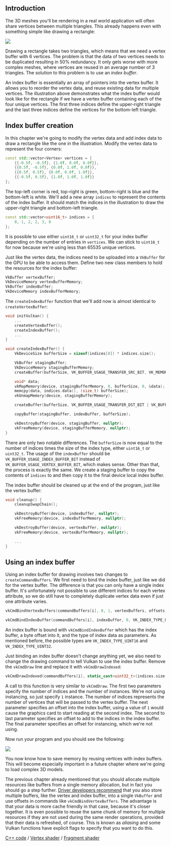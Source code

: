 ## Introduction

The 3D meshes you'll be rendering in a real world application will often share
vertices between multiple triangles. This already happens even with something
simple like drawing a rectangle:

![](/images/vertex_vs_index.svg)

Drawing a rectangle takes two triangles, which means that we need a vertex
buffer with 6 vertices. The problem is that the data of two vertices needs to be
duplicated resulting in 50% redundancy. It only gets worse with more complex
meshes, where vertices are reused in an average number of 3 triangles. The
solution to this problem is to use an *index buffer*.

An index buffer is essentially an array of pointers into the vertex buffer. It
allows you to reorder the vertex data, and reuse existing data for multiple
vertices. The illustration above demonstrates what the index buffer would look
like for the rectangle if we have a vertex buffer containing each of the four
unique vertices. The first three indices define the upper-right triangle and the
last three indices define the vertices for the bottom-left triangle.

## Index buffer creation

In this chapter we're going to modify the vertex data and add index data to
draw a rectangle like the one in the illustration. Modify the vertex data to
represent the four corners:

```c++
const std::vector<Vertex> vertices = {
    {{-0.5f, -0.5f}, {1.0f, 0.0f, 0.0f}},
    {{0.5f, -0.5f}, {0.0f, 1.0f, 0.0f}},
    {{0.5f, 0.5f}, {0.0f, 0.0f, 1.0f}},
    {{-0.5f, 0.5f}, {1.0f, 1.0f, 1.0f}}
};
```

The top-left corner is red, top-right is green, bottom-right is blue and the
bottom-left is white. We'll add a new array `indices` to represent the contents
of the index buffer. It should match the indices in the illustration to draw the
upper-right triangle and bottom-left triangle.

```c++
const std::vector<uint16_t> indices = {
    0, 1, 2, 2, 3, 0
};
```

It is possible to use either `uint16_t` or `uint32_t` for your index buffer
depending on the number of entries in `vertices`. We can stick to `uint16_t` for
now because we're using less than 65535 unique vertices.

Just like the vertex data, the indices need to be uploaded into a `VkBuffer` for
the GPU to be able to access them. Define two new class members to hold the
resources for the index buffer:

```c++
VkBuffer vertexBuffer;
VkDeviceMemory vertexBufferMemory;
VkBuffer indexBuffer;
VkDeviceMemory indexBufferMemory;
```

The `createIndexBuffer` function that we'll add now is almost identical to
`createVertexBuffer`:

```c++
void initVulkan() {
    ...
    createVertexBuffer();
    createIndexBuffer();
    ...
}

void createIndexBuffer() {
    VkDeviceSize bufferSize = sizeof(indices[0]) * indices.size();

    VkBuffer stagingBuffer;
    VkDeviceMemory stagingBufferMemory;
    createBuffer(bufferSize, VK_BUFFER_USAGE_TRANSFER_SRC_BIT, VK_MEMORY_PROPERTY_HOST_VISIBLE_BIT | VK_MEMORY_PROPERTY_HOST_COHERENT_BIT, stagingBuffer, stagingBufferMemory);

    void* data;
    vkMapMemory(device, stagingBufferMemory, 0, bufferSize, 0, &data);
    memcpy(data, indices.data(), (size_t) bufferSize);
    vkUnmapMemory(device, stagingBufferMemory);

    createBuffer(bufferSize, VK_BUFFER_USAGE_TRANSFER_DST_BIT | VK_BUFFER_USAGE_INDEX_BUFFER_BIT, VK_MEMORY_PROPERTY_DEVICE_LOCAL_BIT, indexBuffer, indexBufferMemory);

    copyBuffer(stagingBuffer, indexBuffer, bufferSize);

    vkDestroyBuffer(device, stagingBuffer, nullptr);
    vkFreeMemory(device, stagingBufferMemory, nullptr);
}
```

There are only two notable differences. The `bufferSize` is now equal to the
number of indices times the size of the index type, either `uint16_t` or
`uint32_t`. The usage of the `indexBuffer` should be
`VK_BUFFER_USAGE_INDEX_BUFFER_BIT` instead of
`VK_BUFFER_USAGE_VERTEX_BUFFER_BIT`, which makes sense. Other than that, the
process is exactly the same. We create a staging buffer to copy the contents of
`indices` to and then copy it to the final device local index buffer.

The index buffer should be cleaned up at the end of the program, just like the
vertex buffer:

```c++
void cleanup() {
    cleanupSwapChain();

    vkDestroyBuffer(device, indexBuffer, nullptr);
    vkFreeMemory(device, indexBufferMemory, nullptr);

    vkDestroyBuffer(device, vertexBuffer, nullptr);
    vkFreeMemory(device, vertexBufferMemory, nullptr);

    ...
}
```

## Using an index buffer

Using an index buffer for drawing involves two changes to
`createCommandBuffers`. We first need to bind the index buffer, just like we did
for the vertex buffer. The difference is that you can only have a single index
buffer. It's unfortunately not possible to use different indices for each vertex
attribute, so we do still have to completely duplicate vertex data even if just
one attribute varies.

```c++
vkCmdBindVertexBuffers(commandBuffers[i], 0, 1, vertexBuffers, offsets);

vkCmdBindIndexBuffer(commandBuffers[i], indexBuffer, 0, VK_INDEX_TYPE_UINT16);
```

An index buffer is bound with `vkCmdBindIndexBuffer` which has the index buffer,
a byte offset into it, and the type of index data as parameters. As mentioned
before, the possible types are `VK_INDEX_TYPE_UINT16` and
`VK_INDEX_TYPE_UINT32`.

Just binding an index buffer doesn't change anything yet, we also need to change
the drawing command to tell Vulkan to use the index buffer. Remove the
`vkCmdDraw` line and replace it with `vkCmdDrawIndexed`:

```c++
vkCmdDrawIndexed(commandBuffers[i], static_cast<uint32_t>(indices.size()), 1, 0, 0, 0);
```

A call to this function is very similar to `vkCmdDraw`. The first two parameters
specify the number of indices and the number of instances. We're not using
instancing, so just specify `1` instance. The number of indices represents the
number of vertices that will be passed to the vertex buffer. The next parameter
specifies an offset into the index buffer, using a value of `1` would cause the
graphics card to start reading at the second index. The second to last parameter
specifies an offset to add to the indices in the index buffer. The final
parameter specifies an offset for instancing, which we're not using.

Now run your program and you should see the following:

![](/images/indexed_rectangle.png)

You now know how to save memory by reusing vertices with index buffers. This
will become especially important in a future chapter where we're going to load
complex 3D models.

The previous chapter already mentioned that you should allocate multiple
resources like buffers from a single memory allocation, but in fact you should
go a step further. [Driver developers recommend](https://developer.nvidia.com/vulkan-memory-management)
that you also store multiple buffers, like the vertex and index buffer, into a
single `VkBuffer` and use offsets in commands like `vkCmdBindVertexBuffers`. The
advantage is that your data is more cache friendly in that case, because it's
closer together. It is even possible to reuse the same chunk of memory for
multiple resources if they are not used during the same render operations,
provided that their data is refreshed, of course. This is known as *aliasing*
and some Vulkan functions have explicit flags to specify that you want to do
this.

[C++ code](/code/index_buffer.cpp) /
[Vertex shader](/code/shader_vertexbuffer.vert) /
[Fragment shader](/code/shader_vertexbuffer.frag)
